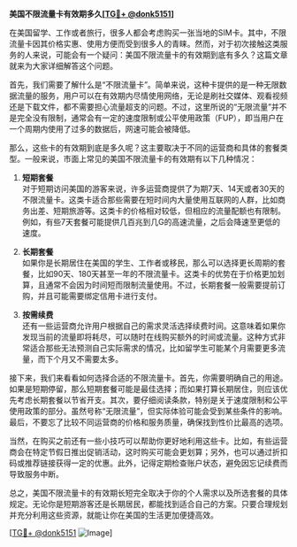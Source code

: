 **美国不限流量卡有效期多久[[TG💪+ @donk5151](https://t.me/s/donk5151)]**

在美国留学、工作或者旅行，很多人都会考虑购买一张当地的SIM卡。其中，不限流量卡因其价格实惠、使用方便而受到很多人的青睐。然而，对于初次接触这类服务的人来说，可能会有一个疑问：美国不限流量卡的有效期到底有多久？这篇文章就来为大家详细解答这个问题。

首先，我们需要了解什么是“不限流量卡”。简单来说，这种卡提供的是一种无限数据流量的服务，用户可以在有效期内尽情使用网络，无论是刷社交媒体、观看视频还是下载文件，都不需要担心流量超支的问题。不过，这里所说的“无限流量”并不是完全没有限制，通常会有一定的速度限制或公平使用政策（FUP），即当用户在一个周期内使用了过多的数据后，网速可能会被降低。

那么，这些卡的有效期到底是多久呢？这主要取决于不同的运营商和具体的套餐类型。一般来说，市面上常见的美国不限流量卡的有效期有以下几种情况：

1. **短期套餐**  
   对于短期访问美国的游客来说，许多运营商提供了为期7天、14天或者30天的不限流量卡。这类卡适合那些需要在短时间内大量使用互联网的人群，比如商务出差、短期旅游等。这类卡的价格相对较低，但相应的流量配额也有限制。例如，有些7天套餐可能提供几百兆到几G的高速流量，之后会降速至更低的速度。

2. **长期套餐**  
   如果你是长期居住在美国的学生、工作者或移民，那么可以选择更长周期的套餐，比如90天、180天甚至一年的不限流量卡。这类卡的优势在于价格更加划算，且通常不会因为时间短而限制流量使用。不过，长期套餐一般需要提前订购，并且可能需要绑定信用卡进行支付。

3. **按需续费**  
   还有一些运营商允许用户根据自己的需求灵活选择续费时间。这意味着如果你发现当前的流量即将耗尽，可以随时在线购买额外的时间或流量。这种方式非常适合那些无法预测自己实际需求的情况，比如留学生可能某个月需要更多流量，而下个月又不需要太多。

接下来，我们来看看如何选择合适的不限流量卡。首先，你需要明确自己的用途。如果是短期停留，那么短期套餐可能是最佳选择；而如果打算长期居住，则应该优先考虑长期套餐以节省开支。其次，要仔细阅读条款，特别是关于速度限制和公平使用政策的部分。虽然号称“无限流量”，但实际体验可能会受到某些条件的影响。最后，不要忘了比较不同运营商的价格和服务质量，确保找到性价比最高的选项。

当然，在购买之前还有一些小技巧可以帮助你更好地利用这些卡。比如，有些运营商会在特定节假日推出促销活动，这时购买可能会更划算；另外，也可以通过折扣码或推荐链接获得一定的优惠。此外，记得定期检查账户状态，避免因忘记续费而导致服务中断。

总之，美国不限流量卡的有效期长短完全取决于你的个人需求以及所选套餐的具体规定。无论你是短期游客还是长期居民，都能找到适合自己的方案。只要合理规划并充分利用这些资源，就能让你在美国的生活更加便捷高效。

[[TG💪+ @donk5151](https://t.me/s/donk5151) ![Image](https://i.postimg.cc/rwNCRYN7/Snipaste-2025-04-30-17-27-05.png)]